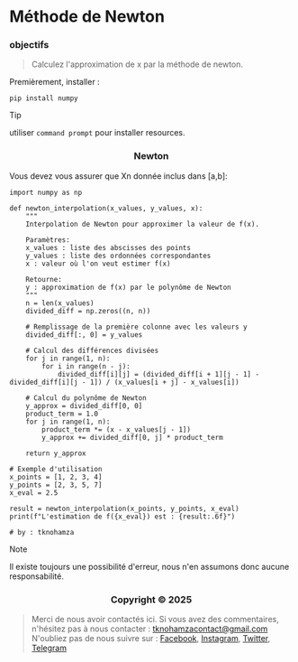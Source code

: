 # Méthode de Newton

### <a name="objectifs"></a> objectifs

> Calculez l'approximation de x par la méthode de newton.


Premièrement, installer :


```shell
pip install numpy
```


> [!TIP]
> utiliser `command prompt` pour installer resources.


</p>
<h3 align="center">Newton</h3>
<p align="center">
</p>

Vous devez vous assurer que Xn donnée inclus dans [a,b]:

```shell
import numpy as np

def newton_interpolation(x_values, y_values, x):
    """
    Interpolation de Newton pour approximer la valeur de f(x).
    
    Paramètres:
    x_values : liste des abscisses des points
    y_values : liste des ordonnées correspondantes
    x : valeur où l'on veut estimer f(x)
    
    Retourne:
    y : approximation de f(x) par le polynôme de Newton
    """
    n = len(x_values)
    divided_diff = np.zeros((n, n))
    
    # Remplissage de la première colonne avec les valeurs y
    divided_diff[:, 0] = y_values
    
    # Calcul des différences divisées
    for j in range(1, n):
        for i in range(n - j):
            divided_diff[i][j] = (divided_diff[i + 1][j - 1] - divided_diff[i][j - 1]) / (x_values[i + j] - x_values[i])
    
    # Calcul du polynôme de Newton
    y_approx = divided_diff[0, 0]
    product_term = 1.0
    for j in range(1, n):
        product_term *= (x - x_values[j - 1])
        y_approx += divided_diff[0, j] * product_term
    
    return y_approx

# Exemple d'utilisation
x_points = [1, 2, 3, 4]
y_points = [2, 3, 5, 7]
x_eval = 2.5

result = newton_interpolation(x_points, y_points, x_eval)
print(f"L'estimation de f({x_eval}) est : {result:.6f}")

# by : tknohamza
```

> [!NOTE]
> Il existe toujours une possibilité d'erreur, nous n'en assumons donc aucune responsabilité.

</p>
<h3 align="center">Copyright © 2025</h3>
<p align="center">
</p>

> Merci de nous avoir contactés ici. Si vous avez des commentaires, n'hésitez pas à nous contacter :
tknohamzacontact@gmail.com
N'oubliez pas de nous suivre sur :
<a href="https://facebook.com/tknohamza">Facebook</a>, <a href="https://instagram.com/r/tknohamza">Instagram</a>, <a href="https://twitter.com/tknohamza">Twitter</a>, <a href="https://t.me/tknohamzachannel">Telegram</a>
